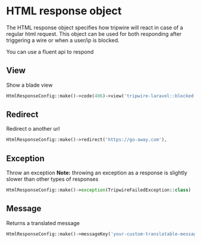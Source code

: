 # HTML response object

The HTML response object specifies how tripwire will react in case of a regular html request.
This object can be used for both responding after triggering a wire or when a user/ip is blocked.

You can use a fluent api to respond

## View
Show a blade view
```php
HtmlResponseConfig::make()->code(406)->view('tripwire-laravel::blocked'),
```

## Redirect
Redirect o another url
```php
HtmlResponseConfig::make()->redirect('https://go-away.com'),
```

## Exception
Throw an exception
**Note:** throwing an exception as a response is slightly slower than other types of responses
```php
HtmlResponseConfig::make()->exception(TripwireFailedException::class)
```

## Message
Returns a translated message
```php
HtmlResponseConfig::make()->messageKey('your-custom-translatable-message-key')
```

